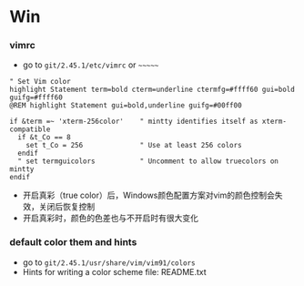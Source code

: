 # Win
### vimrc  
- go to `git/2.45.1/etc/vimrc` or `~~~~~`
```
" Set Vim color
highlight Statement term=bold cterm=underline ctermfg=#ffff60 gui=bold guifg=#ffff60
@REM highlight Statement gui=bold,underline guifg=#00ff00

if &term =~ 'xterm-256color'    " mintty identifies itself as xterm-compatible
  if &t_Co == 8
    set t_Co = 256              " Use at least 256 colors
  endif
  " set termguicolors           " Uncomment to allow truecolors on mintty
endif
```
- 开启真彩（true color）后，Windows颜色配置方案对vim的颜色控制会失效，关闭后恢复控制
- 开启真彩时，颜色的色差也与不开启时有很大变化

### default color them and hints  
- go to `git/2.45.1/usr/share/vim/vim91/colors`  
- Hints for writing a color scheme file: README.txt
